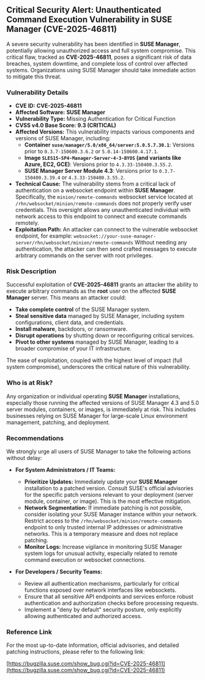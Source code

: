## Critical Security Alert: Unauthenticated Command Execution Vulnerability in SUSE Manager (CVE-2025-46811)

A severe security vulnerability has been identified in **SUSE Manager**, potentially allowing unauthorized access and full system compromise. This critical flaw, tracked as **CVE-2025-46811**, poses a significant risk of data breaches, system downtime, and complete loss of control over affected systems. Organizations using SUSE Manager should take immediate action to mitigate this threat.

### Vulnerability Details

*   **CVE ID:** **CVE-2025-46811**
*   **Affected Software:** **SUSE Manager**
*   **Vulnerability Type:** Missing Authentication for Critical Function
*   **CVSS v4.0 Base Score:** **9.3 (CRITICAL)**
*   **Affected Versions:**
    This vulnerability impacts various components and versions of SUSE Manager, including:
    *   **Container `suse/manager/5.0/x86_64/server:5.0.5.7.30.1`**: Versions prior to `0.3.7-150600.3.6.2` or `5.0.14-150600.4.17.1`.
    *   **Image `SLES15-SP4-Manager-Server-4-3-BYOS` (and variants like Azure, EC2, GCE)**: Versions prior to `4.3.33-150400.3.55.2`.
    *   **SUSE Manager Server Module 4.3**: Versions prior to `0.3.7-150400.3.39.4` or `4.3.33-150400.3.55.2`.
*   **Technical Cause:**
    The vulnerability stems from a critical lack of authentication on a websocket endpoint within **SUSE Manager**. Specifically, the `minion/remote-commands` websocket service located at `/rhn/websocket/minion/remote-commands` does not properly verify user credentials. This oversight allows any unauthenticated individual with network access to this endpoint to connect and execute commands remotely.
*   **Exploitation Path:**
    An attacker can connect to the vulnerable websocket endpoint, for example:
    `websocket://your-suse-manager-server/rhn/websocket/minion/remote-commands`
    Without needing any authentication, the attacker can then send crafted messages to execute arbitrary commands on the server with root privileges.

### Risk Description

Successful exploitation of **CVE-2025-46811** grants an attacker the ability to execute arbitrary commands as the **root** user on the affected **SUSE Manager** server. This means an attacker could:
*   **Take complete control** of the SUSE Manager system.
*   **Steal sensitive data** managed by SUSE Manager, including system configurations, client data, and credentials.
*   **Install malware**, backdoors, or ransomware.
*   **Disrupt operations** by shutting down or reconfiguring critical services.
*   **Pivot to other systems** managed by SUSE Manager, leading to a broader compromise of your IT infrastructure.

The ease of exploitation, coupled with the highest level of impact (full system compromise), underscores the critical nature of this vulnerability.

### Who is at Risk?

Any organization or individual operating **SUSE Manager** installations, especially those running the affected versions of SUSE Manager 4.3 and 5.0 server modules, containers, or images, is immediately at risk. This includes businesses relying on SUSE Manager for large-scale Linux environment management, patching, and deployment.

### Recommendations

We strongly urge all users of SUSE Manager to take the following actions without delay:

*   **For System Administrators / IT Teams:**
    *   **Prioritize Updates:** Immediately update your **SUSE Manager** installation to a patched version. Consult SUSE's official advisories for the specific patch versions relevant to your deployment (server module, container, or image). This is the most effective mitigation.
    *   **Network Segmentation:** If immediate patching is not possible, consider isolating your SUSE Manager instance within your network. Restrict access to the `/rhn/websocket/minion/remote-commands` endpoint to only trusted internal IP addresses or administrative networks. This is a temporary measure and does not replace patching.
    *   **Monitor Logs:** Increase vigilance in monitoring SUSE Manager system logs for unusual activity, especially related to remote command execution or websocket connections.

*   **For Developers / Security Teams:**
    *   Review all authentication mechanisms, particularly for critical functions exposed over network interfaces like websockets.
    *   Ensure that all sensitive API endpoints and services enforce robust authentication and authorization checks before processing requests.
    *   Implement a "deny by default" security posture, only explicitly allowing authenticated and authorized access.

### Reference Link

For the most up-to-date information, official advisories, and detailed patching instructions, please refer to the following link:

[https://bugzilla.suse.com/show_bug.cgi?id=CVE-2025-46811](https://bugzilla.suse.com/show_bug.cgi?id=CVE-2025-46811)